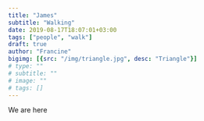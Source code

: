 ```yaml
---
title: "James"
subtitle: "Walking"
date: 2019-08-17T18:07:01+03:00
tags: ["people", "walk"]
draft: true
author: "Francine"
bigimg: [{src: "/img/triangle.jpg", desc: "Triangle"}]
# type: ""
# subtitle: ""
# image: ""
# tags: []
---
```


We are here